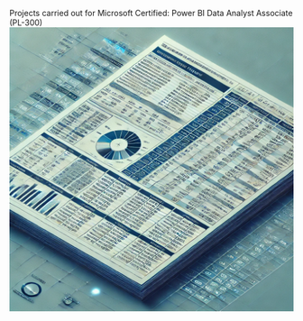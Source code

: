 Projects carried out for Microsoft Certified: Power BI Data Analyst Associate (PL-300)
![Dashboard](./Report.png)
